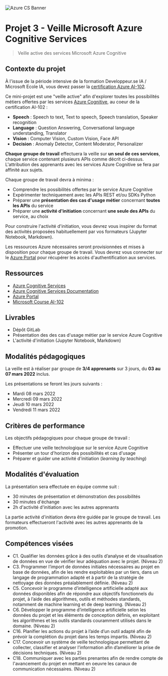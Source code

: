 ![Azure CS Banner](azure-cognitive-services.png)

# Projet 3 - Veille Microsoft Azure Cognitive Services

> Veille active des services Microsoft Azure Cognitive

## Contexte du projet

À l'issue de la période intensive de la formation Developpeur.se IA / Microsoft Ecole IA,
vous devez passer la [certification Azure AI-102](https://docs.microsoft.com/en-us/learn/certifications/exams/ai-102).

Ce mini-projet est une "veille active" afin d'explorer toutes les possibilités métiers
offertes par les services [Azure Cognitive](https://azure.microsoft.com/en-us/services/cognitive-services/),
au coeur de la certification AI-102 :

- **Speech** : Speech to text, Text to speech, Speech translation, Speaker recognition
- **Language** : Question Answering, Conversational language understanding, Translator
- **Vision** : Computer Vision, Custom Vision, Face API
- **Decision** : Anomaly Detector, Content Moderator, Personalizer

**Chaque groupe de travail** effectuera la veille sur **un seul de ces services**,
chaque service contenant plusieurs APIs comme décrit ci-dessus.
L'attribution des apprenants avec les services Azure Cognitive se fera par affinité aux sujets.

Chaque groupe de travail devra à minima :

- Comprendre les possibilités offertes par le service Azure Cognitive
- Expérimenter techniquement avec les APIs REST et/ou SDKs Python
- Préparer une **présentation des cas d'usage métier** concernant **toutes les APIs** du service
- Préparer une **activité d'initiation** concernant **une seule des APIs** du service, au choix

Pour construire l'activité d'initiation, vous devrez vous inspirer du format des activités
proposées habituellement par vos formateurs (Jupyter Notebook, Markdown).

Les ressources Azure nécessaires seront provisionnées et mises à disposition pour
chaque groupe de travail. Vous devrez vous connecter sur le [Azure Portal](https://portal.azure.com)
pour récupérer les accès d'authentification aux services.

## Ressources

- [Azure Cognitive Services](https://azure.microsoft.com/en-us/services/cognitive-services/)
- [Azure Cognitive Services Documentation](https://docs.microsoft.com/en-us/azure/cognitive-services/)
- [Azure Portal](https://portal.azure.com)
- [Microsoft Course AI-102](https://microsoftlearning.github.io/AI-102-AIEngineer/)

## Livrables

- Dépôt GitLab
- Présentation des des cas d'usage métier par le service Azure Cognitive
- L'activité d'initiation (Jupyter Notebook, Markdown)

## Modalités pédagogiques

La veille est à réaliser par groupe de **3/4 apprenants** sur 3 jours, du **03 au 07 mars 2022** inclus.

Les présentations se feront les jours suivants :

- Mardi 08 mars 2022
- Mercredi 09 mars 2022
- Jeudi 10 mars 2022
- Vendredi 11 mars 2022

## Critères de performance

Les objectifs pédagogiques pour chaque groupe de travail :

- Effectuer une veille technologique sur le service Azure Cognitive
- Présenter un tour d'horizon des possibilités et cas d'usage
- Préparer et guider une activité d'initiation (_learning by teaching_)

## Modalités d'évaluation

La présentation sera effectuée en équipe comme suit :

- 30 minutes de présentation et démonstration des possibilités
- 30 minutes d'échange
- 2h d'activité d'initiation avec les autres apprenants

La partie activité d'initiation devra être guidée par le groupe de travail.
Les formateurs effectueront l'activité avec les autres apprenants de la promotion.

## Compétences visées

- C1. Qualifier les données grâce à des outils d’analyse et de visualisation de données en vue de vérifier leur adéquation avec le projet. (Niveau 2)
- C3. Programmer l’import de données initiales nécessaires au projet en base de données, afin de les rendre
exploitables par un tiers, dans un langage de programmation adapté et à partir de la stratégie de nettoyage
des données préalablement définie. (Niveau 2)
- C5. Concevoir le programme d’intelligence artificielle adapté aux données disponibles afin de répondre aux
objectifs fonctionnels du projet, à l’aide des algorithmes, outils et méthodes standards, notamment de
machine learning et de deep learning. (Niveau 2)
- C6. Développer le programme d’intelligence artificielle selon les données du projet et les éléments de
conception définis, en exploitant les algorithmes et les outils standards couramment utilisés dans le domaine. (Niveau 2)
- C16. Planifier les actions du projet à l’aide d’un outil adapté afin de prévoir la complétion du projet dans les
temps impartis. (Niveau 2)
- C17. Concevoir un système de veille technologique permettant de collecter, classifier et analyser l’information afin d’améliorer la prise de décisions techniques. (Niveau 2)
- C18. Communiquer avec les parties prenantes afin de rendre compte de l'avancement du projet en mettant en
oeuvre les canaux de communication nécessaires. (Niveau 2)
